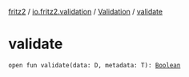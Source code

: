 [fritz2](../../index.md) / [io.fritz2.validation](../index.md) / [Validation](index.md) / [validate](./validate.md)

# validate

`open fun validate(data: D, metadata: T): `[`Boolean`](https://kotlinlang.org/api/latest/jvm/stdlib/kotlin/-boolean/index.html)